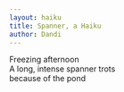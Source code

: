 ```yaml
---
layout: haiku
title: Spanner, a Haiku
author: Dandi
---
```


Freezing afternoon<br>
A long, intense spanner trots<br>
because of the pond<br>
